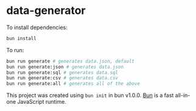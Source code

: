 # data-generator

To install dependencies:

```bash
bun install
```

To run:

```bash
bun run generate # generates data.json, default
bun run generate:json # generates data.json
bun run generate:sql # generates data.sql
bun run generate:csv # generates data.csv
bun run generate:all # generates all of the above
```

This project was created using `bun init` in bun v1.0.0. [Bun](https://bun.sh) is a fast all-in-one JavaScript runtime.
